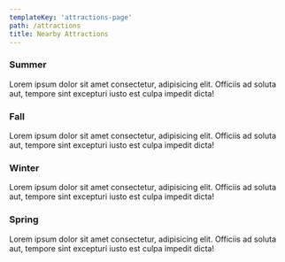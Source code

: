 ```yaml
---
templateKey: 'attractions-page'
path: /attractions
title: Nearby Attractions
---
```


### Summer
Lorem ipsum dolor sit amet consectetur, adipisicing elit. Officiis ad soluta aut, tempore sint excepturi iusto est culpa impedit dicta!

### Fall
Lorem ipsum dolor sit amet consectetur, adipisicing elit. Officiis ad soluta aut, tempore sint excepturi iusto est culpa impedit dicta!

### Winter
Lorem ipsum dolor sit amet consectetur, adipisicing elit. Officiis ad soluta aut, tempore sint excepturi iusto est culpa impedit dicta!

### Spring
Lorem ipsum dolor sit amet consectetur, adipisicing elit. Officiis ad soluta aut, tempore sint excepturi iusto est culpa impedit dicta!
